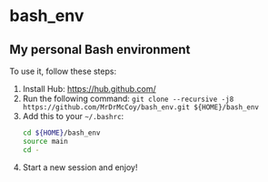 # bash_env

## My personal Bash environment

To use it, follow these steps:

1. Install Hub: <https://hub.github.com/>
2. Run the following command: `git clone --recursive -j8 https://github.com/MrDrMcCoy/bash_env.git ${HOME}/bash_env`
3. Add this to your `~/.bashrc`:
    ```bash
    cd ${HOME}/bash_env
    source main
    cd -
    ```
4. Start a new session and enjoy!
